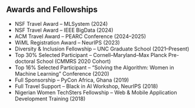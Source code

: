 ## Awards and Fellowships

- NSF Travel Award – MLSystem (2024)  
- NSF Travel Award – IEEE BigData (2024)  
- ACM Travel Award – PEARC Conference (2024–2025)  
- WiML Registration Award – NeurIPS (2023)  
- Diversity & Inclusion Fellowship – UNC Graduate School (2021–Present)  
- Top 30% Selected Participant – Cornell–Maryland–Max Planck Pre-doctoral School (CMMRS 2020 Cohort)  
- Top 16% Selected Participant – “Solving the Algorithm: Women in Machine Learning” Conference (2020)  
- Full Sponsorship – PyCon Africa, Ghana (2019)  
- Full Travel Support – Black in AI Workshop, NeurIPS (2018)  
- Nigerian Women TechSters Fellowship – Web & Mobile Application Development Training (2018)
